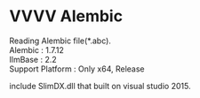 # VVVV Alembic
Reading Alembic file(*.abc).  
Alembic : 1.7.12  
IlmBase : 2.2  
Support Platform : Only x64, Release   

include SlimDX.dll that built on visual studio 2015.  